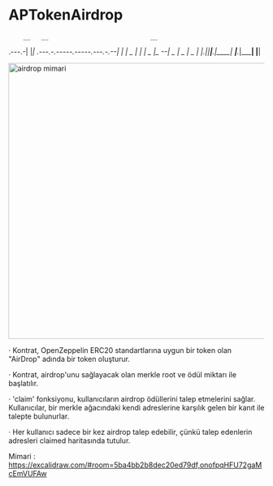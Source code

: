 # APTokenAirdrop

        __   __                            __ 
 .---.-|  |_|  .---.-.-----.-----.---.-.--|  |
 |  _  |   _|  |  _  |__ --|  _  |  _  |  _  |
 |___._|____|__|___._|_____|   __|___._|_____|
                           |__|               
                                 
<img width="544" alt="airdrop mimari" src="https://github.com/atlaspad/APTokenAirdrop/assets/98388377/4462ab0c-80b8-4ccd-a47b-8a8f8567c41e">

· Kontrat, OpenZeppelin ERC20 standartlarına uygun bir token olan "AirDrop" adında bir token oluşturur.

· Kontrat, airdrop'unu sağlayacak olan merkle root ve ödül miktarı ile başlatılır.

· 'claim' fonksiyonu, kullanıcıların airdrop ödüllerini talep etmelerini sağlar. Kullanıcılar, bir merkle ağacındaki kendi adreslerine karşılık gelen bir kanıt ile talepte bulunurlar.

· Her kullanıcı sadece bir kez airdrop talep edebilir, çünkü talep edenlerin adresleri claimed haritasında tutulur.


Mimari : https://excalidraw.com/#room=5ba4bb2b8dec20ed79df,onofpqHFU72gaMcEmVUFAw
